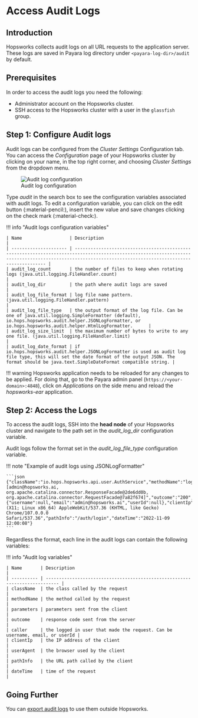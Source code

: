 # Access Audit Logs
 
## Introduction
 
Hopsworks collects audit logs on all URL requests to the application server. These logs are saved in Payara log directory under ```<payara-log-dir>/audit``` by default.
 
## Prerequisites

In order to access the audit logs you need the following: 
 
- Administrator account on the Hopsworks cluster.
- SSH access to the Hopsworks cluster with a user in the ```glassfish``` group.
 
## Step 1: Configure Audit logs
 
Audit logs can be configured from the _Cluster Settings_ Configuration tab.
You can access the _Configuration_ page of your Hopsworks cluster by clicking on your name, in the top right corner, and choosing _Cluster Settings_ from the dropdown menu.

<figure>
 <img src="../../../../assets/images/admin/audit/audit-log-vars.png" alt="Audit log configuration" />
 <figcaption>Audit log configuration</figcaption>
</figure>
 
Type _audit_ in the search box to see the configuration variables associated with audit logs.
To edit a configuration variable, you can click on the edit button (:material-pencil:), insert the new value and save changes clicking on the check mark (:material-check:).
 
!!! info "Audit logs configuration variables"

    | Name                  | Description                                                                                                                                                                                             |
    | --------------------- | ------------------------------------------------------------------------------------------------------------------------------------------------------------------------------------------------------- |
    | audit_log_count       | the number of files to keep when rotating logs (java.util.logging.FileHandler.count)                                                                                                                    |
    | audit_log_dir         | the path where audit logs are saved                                                                                                                                                                     |
    | audit_log_file_format | log file name pattern. (java.util.logging.FileHandler.pattern)                                                                                                                                          |
    | audit_log_file_type   | the output format of the log file. Can be one of java.util.logging.SimpleFormatter (default), io.hops.hopsworks.audit.helper.JSONLogFormatter, or io.hops.hopsworks.audit.helper.HtmlLogFormatter.      |
    | audit_log_size_limit  | the maximum number of bytes to write to any one file. (java.util.logging.FileHandler.limit)                                                                                                             |
    | audit_log_date_format | if io.hops.hopsworks.audit.helper.JSONLogFormatter is used as audit log file type, this will set the date format of the output JSON. The format should be java.text.SimpleDateFormat compatible string. |

!!! warning
    Hopsworks application needs to be reloaded for any changes to be applied. For doing that, go to the Payara admin panel (```https://<your-domain>:4848```), click on _Applications_ on the side menu and reload the _hopsworks-ear_ application.
 
## Step 2: Access the Logs
 
To access the audit logs, SSH into the **head node** of your Hopsworks cluster and navigate to the path set in the _audit\_log\_dir_ configuration variable.
 
Audit logs follow the format set in the _audit\_log\_file\_type_ configuration variable.

!!! note "Example of audit logs using JSONLogFormatter"

    ```json
    {"className":"io.hops.hopsworks.api.user.AuthService","methodName":"login","parameters":"[admin@hopsworks.ai, org.apache.catalina.connector.ResponseFacade@2de6dd0b, org.apache.catalina.connector.RequestFacade@7a82f674]","outcome":"200","caller":{"username":null,"email":"admin@hopsworks.ai","userId":null},"clientIp":"10.0.2.2","userAgent":"Mozilla/5.0 (X11; Linux x86_64) AppleWebKit/537.36 (KHTML, like Gecko) Chrome/107.0.0.0 Safari/537.36","pathInfo":"/auth/login","dateTime":"2022-11-09 12:00:08"}
    ```

Regardless the format, each line in the audit logs can contain the following variables:

!!! info "Audit log variables"

    | Name       | Description                                                                 |
    | ---------- | --------------------------------------------------------------------------- |
    | className  | the class called by the request                                             |
    | methodName | the method called by the request                                            |
    | parameters | parameters sent from the client                                             |
    | outcome    | response code sent from the server                                          |
    | caller     | the logged in user that made the request. Can be username, email, or userId |
    | clientIp   | the IP address of the client                                                |
    | userAgent  | the browser used by the client                                              |
    | pathInfo   | the URL path called by the client                                           |
    | dateTime   | time of the request                                                         |
 
## Going Further

You can [export audit logs](../audit/export-audit-logs.md) to use them outside Hopsworks.

